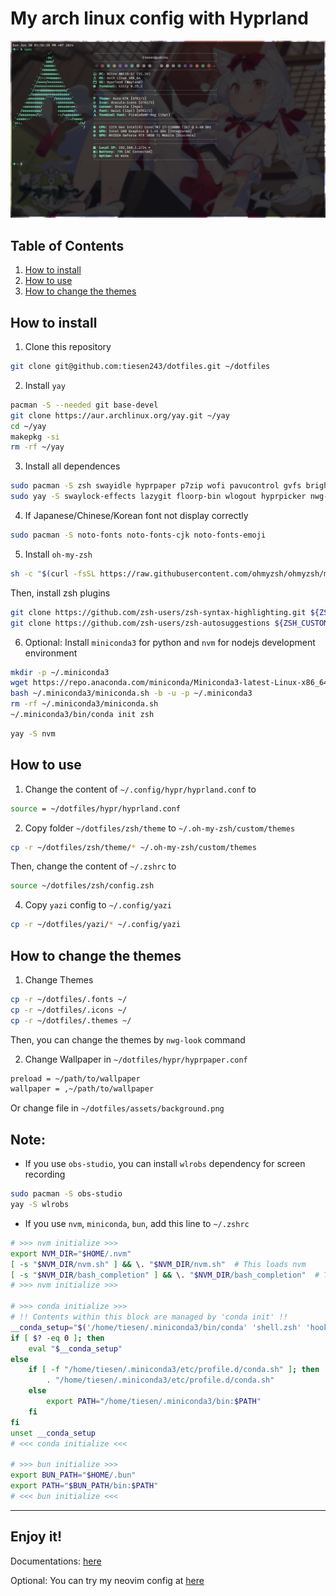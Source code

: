 # My arch linux config with Hyprland

![preview](./assets/preview.png)

## Table of Contents

1. [How to install](#how-to-install)
2. [How to use](#how-to-use)
3. [How to change the themes](#how-to-change-the-themes)

## How to install

1. Clone this repository

```bash
git clone git@github.com:tiesen243/dotfiles.git ~/dotfiles
```

2. Install `yay`

```bash
pacman -S --needed git base-devel
git clone https://aur.archlinux.org/yay.git ~/yay
cd ~/yay
makepkg -si
rm -rf ~/yay
```

3. Install all dependences

```bash
sudo pacman -S zsh swayidle hyprpaper p7zip wofi pavucontrol gvfs brightnessctl playerctl fastfetch btop cliphist wl-clipboard xfce4-settings grim slurp lsd
sudo yay -S swaylock-effects lazygit floorp-bin wlogout hyprpicker nwg-look yazi
```

4. If Japanese/Chinese/Korean font not display correctly

```bash
sudo pacman -S noto-fonts noto-fonts-cjk noto-fonts-emoji
```

5. Install `oh-my-zsh`

```bash
sh -c "$(curl -fsSL https://raw.githubusercontent.com/ohmyzsh/ohmyzsh/master/tools/install.sh)"
```

Then, install zsh plugins

```bash
git clone https://github.com/zsh-users/zsh-syntax-highlighting.git ${ZSH_CUSTOM:-~/.oh-my-zsh/custom}/plugins/zsh-syntax-highlighting
git clone https://github.com/zsh-users/zsh-autosuggestions ${ZSH_CUSTOM:-~/.oh-my-zsh/custom}/plugins/zsh-autosuggestions
```

6. Optional: Install `miniconda3` for python and `nvm` for nodejs development environment

```bash
mkdir -p ~/.miniconda3
wget https://repo.anaconda.com/miniconda/Miniconda3-latest-Linux-x86_64.sh -O ~/.miniconda3/miniconda.sh
bash ~/.miniconda3/miniconda.sh -b -u -p ~/.miniconda3
rm -rf ~/.miniconda3/miniconda.sh
~/.miniconda3/bin/conda init zsh
```

```bash
yay -S nvm
```

## How to use

1. Change the content of `~/.config/hypr/hyprland.conf` to

```bash
source = ~/dotfiles/hypr/hyprland.conf
```

2. Copy folder `~/dotfiles/zsh/theme` to `~/.oh-my-zsh/custom/themes`

```bash
cp -r ~/dotfiles/zsh/theme/* ~/.oh-my-zsh/custom/themes
```

Then, change the content of `~/.zshrc` to

```bash
source ~/dotfiles/zsh/config.zsh
```

4. Copy `yazi` config to `~/.config/yazi`

```bash
cp -r ~/dotfiles/yazi/* ~/.config/yazi
```

## How to change the themes

1. Change Themes

```bash
cp -r ~/dotfiles/.fonts ~/
cp -r ~/dotfiles/.icons ~/
cp -r ~/dotfiles/.themes ~/
```

Then, you can change the themes by `nwg-look` command

2. Change Wallpaper in `~/dotfiles/hypr/hyprpaper.conf`

```bash
preload = ~/path/to/wallpaper
wallpaper = ,~/path/to/wallpaper
```

Or change file in `~/dotfiles/assets/background.png`

## Note:

- If you use `obs-studio`, you can install `wlrobs` dependency for screen recording

```bash
sudo pacman -S obs-studio
yay -S wlrobs
```

- If you use `nvm`, `miniconda`, `bun`, add this line to `~/.zshrc`

```bash
# >>> nvm initialize >>>
export NVM_DIR="$HOME/.nvm"
[ -s "$NVM_DIR/nvm.sh" ] && \. "$NVM_DIR/nvm.sh"  # This loads nvm
[ -s "$NVM_DIR/bash_completion" ] && \. "$NVM_DIR/bash_completion"  # This loads nvm bash_completion
# >>> nvm initialize >>>

# >>> conda initialize >>>
# !! Contents within this block are managed by 'conda init' !!
__conda_setup="$('/home/tiesen/.miniconda3/bin/conda' 'shell.zsh' 'hook' 2> /dev/null)"
if [ $? -eq 0 ]; then
    eval "$__conda_setup"
else
    if [ -f "/home/tiesen/.miniconda3/etc/profile.d/conda.sh" ]; then
        . "/home/tiesen/.miniconda3/etc/profile.d/conda.sh"
    else
        export PATH="/home/tiesen/.miniconda3/bin:$PATH"
    fi
fi
unset __conda_setup
# <<< conda initialize <<<

# >>> bun initialize >>>
export BUN_PATH="$HOME/.bun"
export PATH="$BUN_PATH/bin:$PATH"
# <<< bun initialize <<<
```

---

## Enjoy it!

Documentations: [here](https://tiesen.id.vn/blog/hyprland/)

Optional: You can try my neovim config at [here](https://github.com/tiesen243/nvim)
